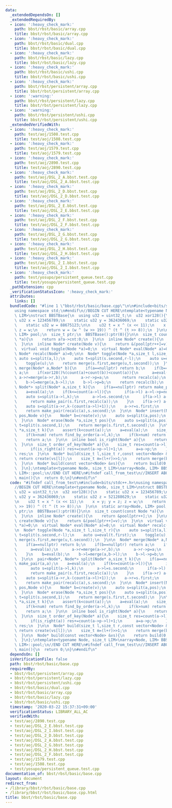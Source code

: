 ```yaml
---
data:
  _extendedDependsOn: []
  _extendedRequiredBy:
  - icon: ':heavy_check_mark:'
    path: bbst/rbst/basic/array.cpp
    title: bbst/rbst/basic/array.cpp
  - icon: ':heavy_check_mark:'
    path: bbst/rbst/basic/dual.cpp
    title: bbst/rbst/basic/dual.cpp
  - icon: ':heavy_check_mark:'
    path: bbst/rbst/basic/lazy.cpp
    title: bbst/rbst/basic/lazy.cpp
  - icon: ':heavy_check_mark:'
    path: bbst/rbst/basic/ushi.cpp
    title: bbst/rbst/basic/ushi.cpp
  - icon: ':heavy_check_mark:'
    path: bbst/rbst/persistent/array.cpp
    title: bbst/rbst/persistent/array.cpp
  - icon: ':warning:'
    path: bbst/rbst/persistent/lazy.cpp
    title: bbst/rbst/persistent/lazy.cpp
  - icon: ':warning:'
    path: bbst/rbst/persistent/ushi.cpp
    title: bbst/rbst/persistent/ushi.cpp
  _extendedVerifiedWith:
  - icon: ':heavy_check_mark:'
    path: test/aoj/1508.test.cpp
    title: test/aoj/1508.test.cpp
  - icon: ':heavy_check_mark:'
    path: test/aoj/1579.test.cpp
    title: test/aoj/1579.test.cpp
  - icon: ':heavy_check_mark:'
    path: test/aoj/2890.test.cpp
    title: test/aoj/2890.test.cpp
  - icon: ':heavy_check_mark:'
    path: test/aoj/DSL_2_A.bbst.test.cpp
    title: test/aoj/DSL_2_A.bbst.test.cpp
  - icon: ':heavy_check_mark:'
    path: test/aoj/DSL_2_D.bbst.test.cpp
    title: test/aoj/DSL_2_D.bbst.test.cpp
  - icon: ':heavy_check_mark:'
    path: test/aoj/DSL_2_E.bbst.test.cpp
    title: test/aoj/DSL_2_E.bbst.test.cpp
  - icon: ':heavy_check_mark:'
    path: test/aoj/DSL_2_F.bbst.test.cpp
    title: test/aoj/DSL_2_F.bbst.test.cpp
  - icon: ':heavy_check_mark:'
    path: test/aoj/DSL_2_G.bbst.test.cpp
    title: test/aoj/DSL_2_G.bbst.test.cpp
  - icon: ':heavy_check_mark:'
    path: test/aoj/DSL_2_H.bbst.test.cpp
    title: test/aoj/DSL_2_H.bbst.test.cpp
  - icon: ':heavy_check_mark:'
    path: test/aoj/DSL_2_I.bbst.test.cpp
    title: test/aoj/DSL_2_I.bbst.test.cpp
  - icon: ':heavy_check_mark:'
    path: test/yosupo/persistent_queue.test.cpp
    title: test/yosupo/persistent_queue.test.cpp
  _pathExtension: cpp
  _verificationStatusIcon: ':heavy_check_mark:'
  attributes:
    links: []
  bundledCode: "#line 1 \"bbst/rbst/basic/base.cpp\"\n\n#include<bits/stdc++.h>\n\
    using namespace std;\n#endif\n//BEGIN CUT HERE\ntemplate<typename Node, size_t\
    \ LIM>\nstruct BBSTBase{\n  using u32 = uint32_t;\n  u32 xor128(){\n    static\
    \ u32 x = 123456789;\n    static u32 y = 362436069;\n    static u32 z = 521288629;\n\
    \    static u32 w = 88675123;\n\n    u32 t = x ^ (x << 11);\n    x = y; y = z;\
    \ z = w;\n    return w = (w ^ (w >> 19)) ^ (t ^ (t >> 8));\n  }\n\n  static array<Node,\
    \ LIM> pool;\n  size_t ptr;\n  BBSTBase():ptr(0){}\n\n  size_t count(const Node\
    \ *a){\n    return a?a->cnt:0;\n  }\n\n  inline Node* create(){\n    return &pool[ptr++];\n\
    \  }\n\n  inline Node* create(Node v){\n    return &(pool[ptr++]=v);\n  }\n\n\
    \  virtual void toggle(Node *a)=0;\n  virtual Node* eval(Node* a)=0;\n  virtual\
    \ Node* recalc(Node* a)=0;\n\n  Node* toggle(Node *a,size_t l,size_t r){\n   \
    \ auto s=split(a,l);\n    auto t=split(s.second,r-l);\n    auto u=eval(t.first);\n\
    \    toggle(u);\n    return merge(s.first,merge(u,t.second));\n  }\n\n  Node*\
    \ merge(Node* a,Node* b){\n    if(a==nullptr) return b;\n    if(b==nullptr) return\
    \ a;\n    if(xor128()%(count(a)+count(b))<count(a)){\n      a=eval(a);\n     \
    \ a->r=merge(a->r,b);\n      a->r->p=a;\n      return recalc(a);\n    }\n    b=eval(b);\n\
    \    b->l=merge(a,b->l);\n    b->l->p=b;\n    return recalc(b);\n  }\n\n  pair<Node*,\
    \ Node*> split(Node* a,size_t k){\n    if(a==nullptr) return make_pair(a,a);\n\
    \    a=eval(a);\n    if(k<=count(a->l)){\n      if(a->l) a->l->p=nullptr;\n  \
    \    auto s=split(a->l,k);\n      a->l=s.second;\n      if(a->l) a->l->p=a;\n\
    \      return make_pair(s.first,recalc(a));\n    }\n    if(a->r) a->r->p=nullptr;\n\
    \    auto s=split(a->r,k-(count(a->l)+1));\n    a->r=s.first;\n    if(a->r) a->r->p=a;\n\
    \    return make_pair(recalc(a),s.second);\n  }\n\n  Node* insert(Node *a,size_t\
    \ pos,Node v){\n    Node* b=create(v);\n    auto s=split(a,pos);\n    return a=merge(merge(s.first,b),s.second);\n\
    \  }\n\n  Node* erase(Node *a,size_t pos){\n    auto s=split(a,pos);\n    auto\
    \ t=split(s.second,1);\n    return merge(s.first,t.second);\n  }\n\n  Node* find_by_order(Node\
    \ *a,size_t k){\n    assert(k<count(a));\n    a=eval(a);\n    size_t num=count(a->l);\n\
    \    if(k<num) return find_by_order(a->l,k);\n    if(k>num) return find_by_order(a->r,k-(num+1));\n\
    \    return a;\n  }\n\n  inline bool is_right(Node* a){\n    return a->p&&a->p->r==a;\n\
    \  }\n\n  size_t order_of_key(Node* a){\n    size_t res=count(a->l);\n    while(a){\n\
    \      if(is_right(a)) res+=count(a->p->l)+1;\n      a=a->p;\n    }\n    return\
    \ res;\n  }\n\n  Node* build(size_t l,size_t r,const vector<Node> &vs){\n    if(l+1==r)\
    \ return create(vs[l]);\n    size_t m=(l+r)>>1;\n    return merge(build(l,m,vs),build(m,r,vs));\n\
    \  }\n\n  Node* build(const vector<Node> &vs){\n    return build(0,vs.size(),vs);\n\
    \  }\n};\ntemplate<typename Node, size_t LIM>\narray<Node, LIM> BBSTBase<Node,\
    \ LIM>::pool;\n//END CUT HERE\n#ifndef call_from_test\n//INSERT ABOVE HERE\nsigned\
    \ main(){\n  return 0;\n}\n#endif\n"
  code: "#ifndef call_from_test\n#include<bits/stdc++.h>\nusing namespace std;\n#endif\n\
    //BEGIN CUT HERE\ntemplate<typename Node, size_t LIM>\nstruct BBSTBase{\n  using\
    \ u32 = uint32_t;\n  u32 xor128(){\n    static u32 x = 123456789;\n    static\
    \ u32 y = 362436069;\n    static u32 z = 521288629;\n    static u32 w = 88675123;\n\
    \n    u32 t = x ^ (x << 11);\n    x = y; y = z; z = w;\n    return w = (w ^ (w\
    \ >> 19)) ^ (t ^ (t >> 8));\n  }\n\n  static array<Node, LIM> pool;\n  size_t\
    \ ptr;\n  BBSTBase():ptr(0){}\n\n  size_t count(const Node *a){\n    return a?a->cnt:0;\n\
    \  }\n\n  inline Node* create(){\n    return &pool[ptr++];\n  }\n\n  inline Node*\
    \ create(Node v){\n    return &(pool[ptr++]=v);\n  }\n\n  virtual void toggle(Node\
    \ *a)=0;\n  virtual Node* eval(Node* a)=0;\n  virtual Node* recalc(Node* a)=0;\n\
    \n  Node* toggle(Node *a,size_t l,size_t r){\n    auto s=split(a,l);\n    auto\
    \ t=split(s.second,r-l);\n    auto u=eval(t.first);\n    toggle(u);\n    return\
    \ merge(s.first,merge(u,t.second));\n  }\n\n  Node* merge(Node* a,Node* b){\n\
    \    if(a==nullptr) return b;\n    if(b==nullptr) return a;\n    if(xor128()%(count(a)+count(b))<count(a)){\n\
    \      a=eval(a);\n      a->r=merge(a->r,b);\n      a->r->p=a;\n      return recalc(a);\n\
    \    }\n    b=eval(b);\n    b->l=merge(a,b->l);\n    b->l->p=b;\n    return recalc(b);\n\
    \  }\n\n  pair<Node*, Node*> split(Node* a,size_t k){\n    if(a==nullptr) return\
    \ make_pair(a,a);\n    a=eval(a);\n    if(k<=count(a->l)){\n      if(a->l) a->l->p=nullptr;\n\
    \      auto s=split(a->l,k);\n      a->l=s.second;\n      if(a->l) a->l->p=a;\n\
    \      return make_pair(s.first,recalc(a));\n    }\n    if(a->r) a->r->p=nullptr;\n\
    \    auto s=split(a->r,k-(count(a->l)+1));\n    a->r=s.first;\n    if(a->r) a->r->p=a;\n\
    \    return make_pair(recalc(a),s.second);\n  }\n\n  Node* insert(Node *a,size_t\
    \ pos,Node v){\n    Node* b=create(v);\n    auto s=split(a,pos);\n    return a=merge(merge(s.first,b),s.second);\n\
    \  }\n\n  Node* erase(Node *a,size_t pos){\n    auto s=split(a,pos);\n    auto\
    \ t=split(s.second,1);\n    return merge(s.first,t.second);\n  }\n\n  Node* find_by_order(Node\
    \ *a,size_t k){\n    assert(k<count(a));\n    a=eval(a);\n    size_t num=count(a->l);\n\
    \    if(k<num) return find_by_order(a->l,k);\n    if(k>num) return find_by_order(a->r,k-(num+1));\n\
    \    return a;\n  }\n\n  inline bool is_right(Node* a){\n    return a->p&&a->p->r==a;\n\
    \  }\n\n  size_t order_of_key(Node* a){\n    size_t res=count(a->l);\n    while(a){\n\
    \      if(is_right(a)) res+=count(a->p->l)+1;\n      a=a->p;\n    }\n    return\
    \ res;\n  }\n\n  Node* build(size_t l,size_t r,const vector<Node> &vs){\n    if(l+1==r)\
    \ return create(vs[l]);\n    size_t m=(l+r)>>1;\n    return merge(build(l,m,vs),build(m,r,vs));\n\
    \  }\n\n  Node* build(const vector<Node> &vs){\n    return build(0,vs.size(),vs);\n\
    \  }\n};\ntemplate<typename Node, size_t LIM>\narray<Node, LIM> BBSTBase<Node,\
    \ LIM>::pool;\n//END CUT HERE\n#ifndef call_from_test\n//INSERT ABOVE HERE\nsigned\
    \ main(){\n  return 0;\n}\n#endif\n"
  dependsOn: []
  isVerificationFile: false
  path: bbst/rbst/basic/base.cpp
  requiredBy:
  - bbst/rbst/persistent/array.cpp
  - bbst/rbst/persistent/lazy.cpp
  - bbst/rbst/persistent/ushi.cpp
  - bbst/rbst/basic/dual.cpp
  - bbst/rbst/basic/array.cpp
  - bbst/rbst/basic/lazy.cpp
  - bbst/rbst/basic/ushi.cpp
  timestamp: '2020-03-22 15:37:31+09:00'
  verificationStatus: LIBRARY_ALL_AC
  verifiedWith:
  - test/aoj/2890.test.cpp
  - test/aoj/DSL_2_E.bbst.test.cpp
  - test/aoj/DSL_2_I.bbst.test.cpp
  - test/aoj/DSL_2_D.bbst.test.cpp
  - test/aoj/DSL_2_A.bbst.test.cpp
  - test/aoj/DSL_2_G.bbst.test.cpp
  - test/aoj/DSL_2_H.bbst.test.cpp
  - test/aoj/DSL_2_F.bbst.test.cpp
  - test/aoj/1579.test.cpp
  - test/aoj/1508.test.cpp
  - test/yosupo/persistent_queue.test.cpp
documentation_of: bbst/rbst/basic/base.cpp
layout: document
redirect_from:
- /library/bbst/rbst/basic/base.cpp
- /library/bbst/rbst/basic/base.cpp.html
title: bbst/rbst/basic/base.cpp
---
```

